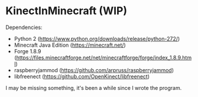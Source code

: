 # KinectInMinecraft (WIP)
Dependencies: 
- Python 2 (https://www.python.org/downloads/release/python-272/)
- Minecraft Java Edition (https://minecraft.net/)
- Forge 1.8.9 (https://files.minecraftforge.net/net/minecraftforge/forge/index_1.8.9.html)
- raspberryjammod (https://github.com/arpruss/raspberryjammod)
- libfreenect (https://github.com/OpenKinect/libfreenect)

I may be missing something, it's been a while since I wrote the program. 
